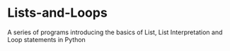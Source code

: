 # Lists-and-Loops
A series of programs introducing the basics of List, List Interpretation and Loop statements in Python
